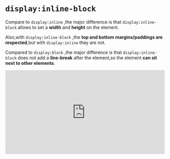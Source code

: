 # `display:inline-block`
Compare to `display:inline` ,the major difference is that `display:inline-block` allows to set a **width** and **height** on the element.

Also,with `display:inline-block` ,the **top and bottom margins/paddings are respected**,but with `display:inline` they are not.

Compared to `display:block` ,the major difference is that `display:inline-block` does not add a **line-break** after the element,so the element **can sit next to other elements**.

<iframe height="265" style="width: 100%;" scrolling="no" title="OJVaYpR" src="https://codepen.io/orientalist/embed/OJVaYpR?height=265&theme-id=dark&default-tab=html,result" frameborder="no" allowtransparency="true" allowfullscreen="true">
  See the Pen <a href='https://codepen.io/orientalist/pen/OJVaYpR'>OJVaYpR</a> by orientalist
  (<a href='https://codepen.io/orientalist'>@orientalist</a>) on <a href='https://codepen.io'>CodePen</a>.
</iframe>

